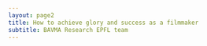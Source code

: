 ```yaml
---
layout: page2
title: How to achieve glory and success as a filmmaker 
subtitle: BAVMA Research EPFL team
---
```

